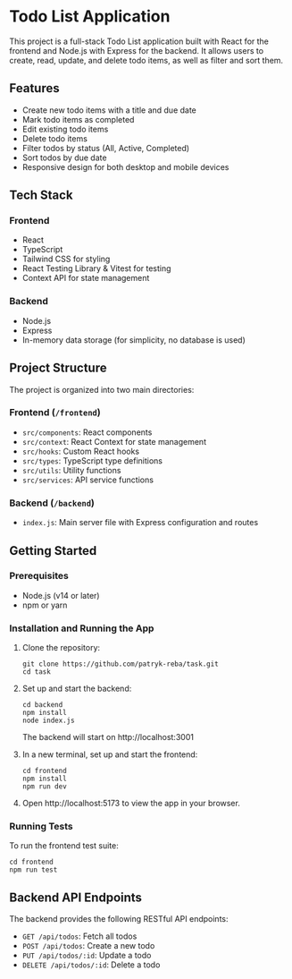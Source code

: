# Todo List Application

This project is a full-stack Todo List application built with React for the frontend and Node.js with Express for the backend. It allows users to create, read, update, and delete todo items, as well as filter and sort them.

## Features

- Create new todo items with a title and due date
- Mark todo items as completed
- Edit existing todo items
- Delete todo items
- Filter todos by status (All, Active, Completed)
- Sort todos by due date
- Responsive design for both desktop and mobile devices

## Tech Stack

### Frontend

- React
- TypeScript
- Tailwind CSS for styling
- React Testing Library & Vitest for testing
- Context API for state management

### Backend

- Node.js
- Express
- In-memory data storage (for simplicity, no database is used)

## Project Structure

The project is organized into two main directories:

### Frontend (`/frontend`)

- `src/components`: React components
- `src/context`: React Context for state management
- `src/hooks`: Custom React hooks
- `src/types`: TypeScript type definitions
- `src/utils`: Utility functions
- `src/services`: API service functions

### Backend (`/backend`)

- `index.js`: Main server file with Express configuration and routes

## Getting Started

### Prerequisites

- Node.js (v14 or later)
- npm or yarn

### Installation and Running the App

1. Clone the repository:

   ```
   git clone https://github.com/patryk-reba/task.git
   cd task
   ```

2. Set up and start the backend:

   ```
   cd backend
   npm install
   node index.js
   ```

   The backend will start on http://localhost:3001

3. In a new terminal, set up and start the frontend:

   ```
   cd frontend
   npm install
   npm run dev
   ```

4. Open http://localhost:5173 to view the app in your browser.

### Running Tests

To run the frontend test suite:

```
cd frontend
npm run test
```

## Backend API Endpoints

The backend provides the following RESTful API endpoints:

- `GET /api/todos`: Fetch all todos
- `POST /api/todos`: Create a new todo
- `PUT /api/todos/:id`: Update a todo
- `DELETE /api/todos/:id`: Delete a todo
